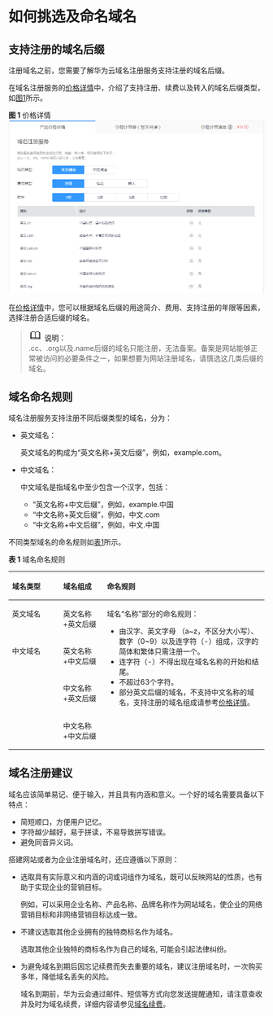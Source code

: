 # 如何挑选及命名域名<a name="domain_ug_310002"></a>

## 支持注册的域名后缀<a name="zh-cn_topic_0193892068_section1361538112312"></a>

注册域名之前，您需要了解华为云域名注册服务支持注册的域名后缀。

在域名注册服务的[价格详情](https://www.huaweicloud.com/pricing.html#/domains)中，介绍了支持注册、续费以及转入的域名后缀类型，如[图1](#zh-cn_topic_0193892068_fig157621751112116)所示。

**图 1**  价格详情<a name="zh-cn_topic_0193892068_fig157621751112116"></a>  
![](figures/价格详情.png "价格详情")

在[价格详情](https://www.huaweicloud.com/pricing.html#/domains)中，您可以根据域名后缀的用途简介、费用、支持注册的年限等因素，选择注册合适后缀的域名。

>![](public_sys-resources/icon-note.gif) **说明：**   
>.cc、.org以及.name后缀的域名只能注册，无法备案。备案是网站能够正常被访问的必要条件之一，如果想要为网站注册域名，请慎选这几类后缀的域名。  

## 域名命名规则<a name="zh-cn_topic_0193892068_section168417315819"></a>

域名注册服务支持注册不同后缀类型的域名，分为：

-   英文域名：

    英文域名的构成为“英文名称+英文后缀”，例如，example.com。

-   中文域名：

    中文域名是指域名中至少包含一个汉字，包括：

    -   “英文名称+中文后缀”，例如，example.中国
    -   “中文名称+英文后缀”，例如，中文.com
    -   “中文名称+中文后缀”，例如，中文.中国


不同类型域名的命名规则如[表1](#zh-cn_topic_0193892068_table14815101245520)所示。

**表 1**  域名命名规则

<a name="zh-cn_topic_0193892068_table14815101245520"></a>
<table><thead align="left"><tr id="zh-cn_topic_0193892068_row8815101235511"><th class="cellrowborder" valign="top" width="19.950000000000003%" id="mcps1.2.4.1.1"><p id="zh-cn_topic_0193892068_p8815101255517"><a name="zh-cn_topic_0193892068_p8815101255517"></a><a name="zh-cn_topic_0193892068_p8815101255517"></a>域名类型</p>
</th>
<th class="cellrowborder" valign="top" width="17.119999999999997%" id="mcps1.2.4.1.2"><p id="zh-cn_topic_0193892068_p38158121558"><a name="zh-cn_topic_0193892068_p38158121558"></a><a name="zh-cn_topic_0193892068_p38158121558"></a>域名组成</p>
</th>
<th class="cellrowborder" valign="top" width="62.93%" id="mcps1.2.4.1.3"><p id="zh-cn_topic_0193892068_p1781514124556"><a name="zh-cn_topic_0193892068_p1781514124556"></a><a name="zh-cn_topic_0193892068_p1781514124556"></a>命名规则</p>
</th>
</tr>
</thead>
<tbody><tr id="zh-cn_topic_0193892068_row16815181245511"><td class="cellrowborder" valign="top" width="19.950000000000003%" headers="mcps1.2.4.1.1 "><p id="zh-cn_topic_0193892068_p14815161235515"><a name="zh-cn_topic_0193892068_p14815161235515"></a><a name="zh-cn_topic_0193892068_p14815161235515"></a>英文域名</p>
</td>
<td class="cellrowborder" valign="top" width="17.119999999999997%" headers="mcps1.2.4.1.2 "><p id="zh-cn_topic_0193892068_p208153121551"><a name="zh-cn_topic_0193892068_p208153121551"></a><a name="zh-cn_topic_0193892068_p208153121551"></a>英文名称+英文后缀</p>
</td>
<td class="cellrowborder" rowspan="4" valign="top" width="62.93%" headers="mcps1.2.4.1.3 "><p id="p513011919337"><a name="p513011919337"></a><a name="p513011919337"></a>域名“名称”部分的命名规则：</p>
<a name="zh-cn_topic_0193892068_ul198804915911"></a><a name="zh-cn_topic_0193892068_ul198804915911"></a><ul id="zh-cn_topic_0193892068_ul198804915911"><li>由汉字、英文字母 （a~z，不区分大小写）、数字（0~9）以及连字符（-）组成，汉字的简体和繁体只需注册一个。</li><li>连字符（-）不得出现在域名名称的开始和结尾。</li><li>不超过63个字符。</li><li>部分英文后缀的域名，不支持中文名称的域名，支持注册的域名组成请参考<a href="https://www.huaweicloud.com/pricing.html#/domains" target="_blank" rel="noopener noreferrer">价格详情</a>。</li></ul>
</td>
</tr>
<tr id="zh-cn_topic_0193892068_row1781511219558"><td class="cellrowborder" rowspan="3" valign="top" headers="mcps1.2.4.1.1 "><p id="zh-cn_topic_0193892068_p19815111295512"><a name="zh-cn_topic_0193892068_p19815111295512"></a><a name="zh-cn_topic_0193892068_p19815111295512"></a>中文域名</p>
</td>
<td class="cellrowborder" valign="top" headers="mcps1.2.4.1.2 "><p id="zh-cn_topic_0193892068_p6815101285514"><a name="zh-cn_topic_0193892068_p6815101285514"></a><a name="zh-cn_topic_0193892068_p6815101285514"></a>英文名称+中文后缀</p>
</td>
</tr>
<tr id="zh-cn_topic_0193892068_row1881612128552"><td class="cellrowborder" valign="top" headers="mcps1.2.4.1.1 "><p id="zh-cn_topic_0193892068_p10816121225518"><a name="zh-cn_topic_0193892068_p10816121225518"></a><a name="zh-cn_topic_0193892068_p10816121225518"></a>中文名称+英文后缀</p>
</td>
</tr>
<tr id="zh-cn_topic_0193892068_row8816012175519"><td class="cellrowborder" valign="top" headers="mcps1.2.4.1.1 "><p id="zh-cn_topic_0193892068_p3816112125515"><a name="zh-cn_topic_0193892068_p3816112125515"></a><a name="zh-cn_topic_0193892068_p3816112125515"></a>中文名称+中文后缀</p>
</td>
</tr>
</tbody>
</table>

## 域名注册建议<a name="zh-cn_topic_0193892068_section155139393587"></a>

域名应该简单易记、便于输入，并且具有内涵和意义。一个好的域名需要具备以下特点：

-   简短顺口，方便用户记忆。
-   字符越少越好，易于拼读，不易导致拼写错误。
-   避免同音异义词。

搭建网站或者为企业注册域名时，还应遵循以下原则：

-   选取具有实际意义和内涵的词或词组作为域名，既可以反映网站的性质，也有助于实现企业的营销目标。

    例如，可以采用企业名称、产品名称、品牌名称作为网站域名，使企业的网络营销目标和非网络营销目标达成一致。

-   不建议选取其他企业拥有的独特商标名作为域名。

    选取其他企业独特的商标名作为自己的域名, 可能会引起法律纠纷。

-   为避免域名到期后因忘记续费而失去重要的域名，建议注册域名时，一次购买多年，降低域名丢失的风险。

    域名到期前，华为云会通过邮件、短信等方式向您发送提醒通知，请注意查收并及时为域名续费，详细内容请参见[域名续费](域名续费.md)。


